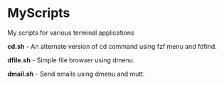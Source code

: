 # MyScripts
My scripts for various terminal applications

**cd.sh** - An alternate version of cd command using fzf menu and fdfind.

**dfile.sh** - Simple file browser using dmenu.

**dmail.sh** - Send emails using dmenu and mutt.
